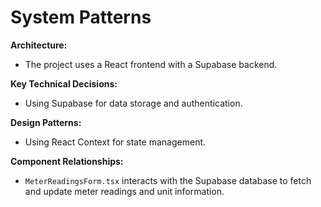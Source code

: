 # System Patterns

**Architecture:**
-   The project uses a React frontend with a Supabase backend.

**Key Technical Decisions:**
-   Using Supabase for data storage and authentication.

**Design Patterns:**
-   Using React Context for state management.

**Component Relationships:**
-   `MeterReadingsForm.tsx` interacts with the Supabase database to fetch and update meter readings and unit information.
